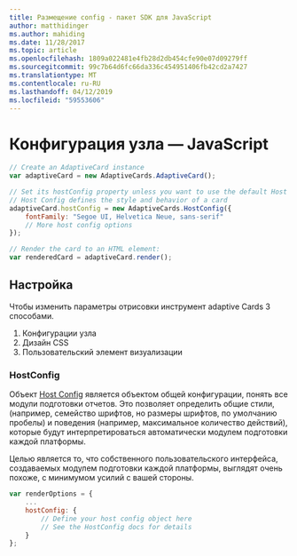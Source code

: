 ```yaml
---
title: Размещение config - пакет SDK для JavaScript
author: matthidinger
ms.author: mahiding
ms.date: 11/28/2017
ms.topic: article
ms.openlocfilehash: 1809a022481e4fb28d2db454cfe90e07d09279ff
ms.sourcegitcommit: 99c7b64d6fc66da336c454951406fb42cd2a7427
ms.translationtype: MT
ms.contentlocale: ru-RU
ms.lasthandoff: 04/12/2019
ms.locfileid: "59553606"
---
```

# <a name="host-config---javascript"></a>Конфигурация узла — JavaScript

```js
// Create an AdaptiveCard instance
var adaptiveCard = new AdaptiveCards.AdaptiveCard();

// Set its hostConfig property unless you want to use the default Host Config
// Host Config defines the style and behavior of a card
adaptiveCard.hostConfig = new AdaptiveCards.HostConfig({
    fontFamily: "Segoe UI, Helvetica Neue, sans-serif"
    // More host config options
});

// Render the card to an HTML element:
var renderedCard = adaptiveCard.render();
```

## <a name="customization"></a>Настройка

Чтобы изменить параметры отрисовки инструмент adaptive Cards 3 способами. 
1. Конфигурации узла
2. Дизайн CSS
3. Пользовательский элемент визуализации

### <a name="hostconfig"></a>HostConfig 

Объект [Host Config](../../../rendering-cards/host-config.md) является объектом общей конфигурации, понять все модули подготовки отчетов. Это позволяет определить общие стили, (например, семейство шрифтов, но размеры шрифтов, по умолчанию пробелы) и поведения (например, максимальное количество действий), которые будут интерпретироваться автоматически модулем подготовки каждой платформы. 

Целью является то, что собственного пользовательского интерфейса, создаваемых модулем подготовки каждой платформы, выглядят очень похоже, с минимумом усилий с вашей стороны.

```javascript
var renderOptions = {
    ...
    hostConfig: {
        // Define your host config object here
        // See the HostConfig docs for details
    }
};
```